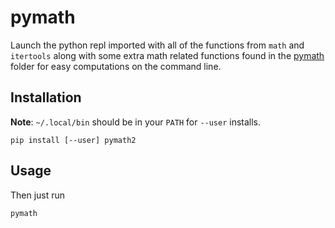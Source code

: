 # pymath

Launch the python repl imported with all of the functions from `math` and `itertools` along with some extra math related functions found in the [pymath](https://github.com/cjbassi/pymath/tree/master/pymath) folder for easy computations on the command line.

## Installation

**Note**: `~/.local/bin` should be in your `PATH` for `--user` installs.

```shell
pip install [--user] pymath2
```

## Usage

Then just run
```shell
pymath
```
